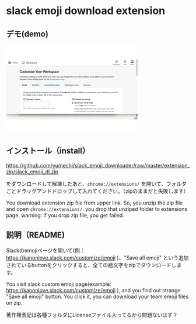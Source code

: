# slack emoji download extension
## デモ(demo)

![demo](./demo/slackemojidl.gif)


## インストール（install）

https://github.com/yumechi/slack_emoji_downloader/raw/master/extension_zip/slack_emoji_dl.zip

をダウンロードして解凍したあと、`chrome://extensions/` を開いて、フォルダごとドラッグアンドドロップして入れてください。（zipのままだと失敗します）

You download extension zip file from upper link.
So, you unzip the zip file and open `chrome://extensions/`.
you drop that unziped folder to extensions page.
warning: if you drop zip file, you get failed.


## 説明（README)

Slackのemojiページを開いて(例：https://kanonlove.slack.com/customize/emoji )、"Save all emoji" という追加されているbuttonをクリックすると、全ての絵文字をzipでダウンロードします。

You visit slack custom emoji page(example: https://kanonlove.slack.com/customize/emoji ), and you find out strange "Save all emoji" button.
You click it, you can download your team emoji files on zip.

著作権表記は各種フォルダにLicenseファイル入ってるから問題ないはず？
